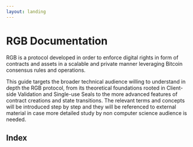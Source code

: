 ```yaml
---
layout: landing
---
```


# RGB Documentation

RGB is a protocol developed in order to enforce digital rights in form of contracts and assets in a scalable and private manner leveraging Bitcoin consensus rules and operations.

This guide targets the broader technical audience willing to understand in depth the RGB protocol, from its theoretical foundations rooted in Client-side Validation and Single-use Seals to the more advanced features of contract creations and state transitions. The relevant terms and concepts will be introduced step by step and they will be referenced to external material in case more detailed study by non computer science audience is needed.

## Index
